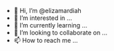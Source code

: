 - 👋 Hi, I’m @elizamardiah
- 👀 I’m interested in ...
- 🌱 I’m currently learning ...
- 💞️ I’m looking to collaborate on ...
- 📫 How to reach me ...

<!---
elizamardiah/elizamardiah is a ✨ special ✨ repository because its `README.md` (this file) appears on your GitHub profile.
You can click the Preview link to take a look at your changes.
--->
